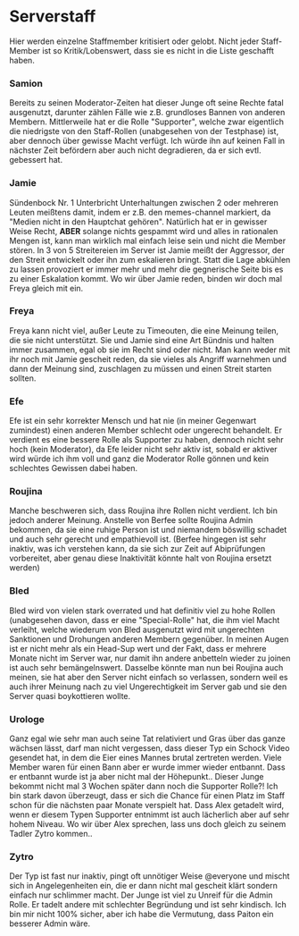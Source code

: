 # Serverstaff

Hier werden einzelne Staffmember kritisiert oder gelobt. Nicht jeder Staff-Member ist so Kritik/Lobenswert, dass sie es nicht in die Liste geschafft haben.


### Samion

Bereits zu seinen Moderator-Zeiten hat dieser Junge oft seine Rechte fatal ausgenutzt, darunter zählen Fälle wie z.B. grundloses Bannen von anderen Membern.
Mittlerweile hat er die Rolle "Supporter", welche zwar eigentlich die niedrigste von den Staff-Rollen (unabgesehen von der Testphase) ist, aber dennoch über gewisse Macht verfügt. Ich würde ihn auf keinen Fall in nächster Zeit befördern aber auch nicht degradieren, da er sich evtl. gebessert hat.

### Jamie

Sündenbock Nr. 1
Unterbricht Unterhaltungen zwischen 2 oder mehreren Leuten meißtens damit, indem er z.B. den memes-channel markiert, da "Medien nicht in den Hauptchat gehören". Natürlich hat er in gewisser Weise Recht, **ABER** solange nichts gespammt wird und alles in rationalen Mengen ist, kann man wirklich mal einfach leise sein und nicht die Member stören.
In 3 von 5 Streitereien im Server ist Jamie meißt der Aggressor, der den Streit entwickelt oder ihn zum eskalieren bringt.
Statt die Lage abkühlen zu lassen provoziert er immer mehr und mehr die gegnerische Seite bis es zu einer Eskalation kommt.
Wo wir über Jamie reden, binden wir doch mal Freya gleich mit ein.

### Freya

Freya kann nicht viel, außer Leute zu Timeouten, die eine Meinung teilen, die sie nicht unterstützt. Sie und Jamie sind eine Art Bündnis und halten immer zusammen, egal ob sie im Recht sind oder nicht. Man kann weder mit ihr noch mit Jamie gescheit reden, da sie vieles als Angriff warnehmen und dann der Meinung sind, zuschlagen zu müssen und einen Streit starten sollten. 

### Efe

Efe ist ein sehr korrekter Mensch und hat nie (in meiner Gegenwart zumindest) einen anderen Member schlecht oder ungerecht behandelt. Er verdient es eine bessere Rolle als Supporter zu haben, dennoch nicht sehr hoch (kein Moderator), da Efe leider nicht sehr aktiv ist, sobald er aktiver wird würde ich ihm voll und ganz die Moderator Rolle gönnen und kein schlechtes Gewissen dabei haben.

### Roujina

Manche beschweren sich, dass Roujina ihre Rollen nicht verdient. Ich bin jedoch anderer Meinung. Anstelle von Berfee sollte Roujina Admin bekommen, da sie eine ruhige Person ist und niemandem böswillig schadet und auch sehr gerecht und empathievoll ist. (Berfee hingegen ist sehr inaktiv, was ich verstehen kann, da sie sich zur Zeit auf Abiprüfungen vorbereitet, aber genau diese Inaktivität könnte halt von Roujina ersetzt werden)

### Bled

Bled wird von vielen stark overrated und hat definitiv viel zu hohe Rollen (unabgesehen davon, dass er eine "Special-Rolle" hat, die ihm viel Macht verleiht, welche wiederum von Bled ausgenutzt wird mit ungerechten Sanktionen und Drohungen anderen Membern gegenüber. In meinen Augen ist er nicht mehr als ein Head-Sup wert und der Fakt, dass er mehrere Monate nicht im Server war, nur damit ihn andere anbetteln wieder zu joinen ist auch sehr bemängelnswert. Dasselbe könnte man nun bei Roujina auch meinen, sie hat aber den Server nicht einfach so verlassen, sondern weil es auch ihrer Meinung nach zu viel Ungerechtigkeit im Server gab und sie den Server quasi boykottieren wollte.

### Urologe

Ganz egal wie sehr man auch seine Tat relativiert und Gras über das ganze wächsen lässt, darf man nicht vergessen, dass dieser Typ ein Schock Video gesendet hat, in dem die Eier eines Mannes brutal zertreten werden. Viele Member waren für einen Bann aber er wurde immer wieder entbannt. Dass er entbannt wurde ist ja aber nicht mal der Höhepunkt.. Dieser Junge bekommt nicht mal 3 Wochen später dann noch die Supporter Rolle?! Ich bin stark davon überzeugt, dass er sich die Chance für einen Platz im Staff schon für die nächsten paar Monate verspielt hat. Dass Alex getadelt wird, wenn er diesem Typen Supporter entnimmt ist auch lächerlich aber auf sehr hohem Niveau. Wo wir über Alex sprechen, lass uns doch gleich zu seinem Tadler Zytro kommen..

### Zytro

Der Typ ist fast nur inaktiv, pingt oft unnötiger Weise @everyone und mischt sich in Angelegenheiten ein, die er dann nicht mal gescheit klärt sondern einfach nur schlimmer macht. Der Junge ist viel zu Unreif für die Admin Rolle. Er tadelt andere mit schlechter Begründung und ist sehr kindisch. Ich bin mir nicht 100% sicher, aber ich habe die Vermutung, dass Paiton ein besserer Admin wäre.
